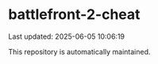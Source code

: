 # battlefront-2-cheat

Last updated: 2025-06-05 10:06:19

This repository is automatically maintained.

